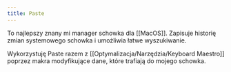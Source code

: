 ```yaml
---
title: Paste
---
```

To najlepszy znany mi manager schowka dla [[MacOS]]. Zapisuje historię zmian systemowego schowka i umożliwia łatwe wyszukiwanie.

Wykorzystuję Paste razem z [[Optymalizacja/Narzędzia/Keyboard Maestro]] poprzez makra modyfikujące dane, które trafiają do mojego schowka. 